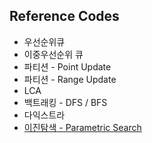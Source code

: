 ## Reference Codes

- 우선순위큐
- 이중우선순위 큐
- 파티션 - Point Update
- 파티션 - Range Update
- LCA
- 백트래킹 - DFS / BFS
- 다익스트라
- [이진탐색 - Parametric Search](https://github.com/nampluskr/coding_test/tree/main/ref)
